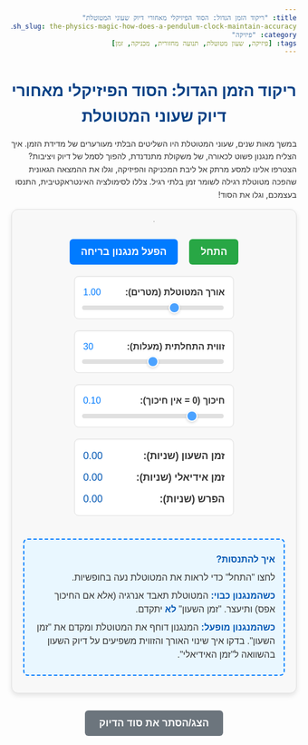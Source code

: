 ```yaml
---
title: "ריקוד הזמן הגדול: הסוד הפיזיקלי מאחורי דיוק שעוני המטוטלת"
english_slug: the-physics-magic-how-does-a-pendulum-clock-maintain-accuracy
category: "פיזיקה"
tags: [פיזיקה, שעון מטוטלת, תנועה מחזורית, מכניקה, זמן]
---
```

# ריקוד הזמן הגדול: הסוד הפיזיקלי מאחורי דיוק שעוני המטוטלת

במשך מאות שנים, שעוני המטוטלת היו השליטים הבלתי מעורערים של מדידת הזמן. איך הצליח מנגנון פשוט לכאורה, של משקולת מתנדנדת, להפוך לסמל של דיוק ויציבות? הצטרפו אלינו למסע מרתק אל ליבת המכניקה והפיזיקה, וגלו את ההמצאה הגאונית שהפכה מטוטלת רגילה לשומר זמן בלתי רגיל. צללו לסימולציה האינטראקטיבית, התנסו בעצמכם, וגלו את הסוד!

<div id="pendulum-app">
    <canvas id="pendulumCanvas" width="700" height="550"></canvas>
    <div class="controls">
        <button id="playPauseBtn" class="control-button">התחל</button>
        <button id="toggleEscapementBtn" class="control-button">הפעל מנגנון בריחה</button>
        <div class="parameter-control">
            <label for="lengthSlider">אורך המטוטלת (מטרים): <span id="lengthValue">1.00</span></label>
            <input type="range" id="lengthSlider" min="0.5" max="2" value="1" step="0.01">
        </div>
        <div class="parameter-control">
            <label for="angleSlider">זווית התחלתית (מעלות): <span id="angleValue">30</span></label>
            <input type="range" id="angleSlider" min="0" max="60" value="30" step="1">
        </div>
        <div class="parameter-control">
            <label for="dampingSlider">חיכוך (0 = אין חיכוך): <span id="dampingValue">0.10</span></label>
            <input type="range" id="dampingSlider" min="0" max="0.5" value="0.1" step="0.01">
        </div>
        <div class="time-display">
            <div>זמן השעון (שניות): <span id="simTime" class="time-value">0.00</span></div>
            <div>זמן אידיאלי (שניות): <span id="idealTime" class="time-value">0.00</span></div>
            <div>הפרש (שניות): <span id="timeDiff" class="time-value">0.00</span></div>
        </div>
         <div class="help-text">
            <p><strong>איך להתנסות?</strong></p>
            <p>לחצו "התחל" כדי לראות את המטוטלת נעה בחופשיות.</p>
            <p><strong>כשהמנגנון כבוי:</strong> המטוטלת תאבד אנרגיה (אלא אם החיכוך אפס) ותיעצר. "זמן השעון" <strong>לא</strong> יתקדם.</p>
            <p><strong>כשהמנגנון מופעל:</strong> המנגנון דוחף את המטוטלת ומקדם את "זמן השעון". בדקו איך שינוי האורך והזווית משפיעים על דיוק השעון בהשוואה ל"זמן האידיאלי".</p>
        </div>
    </div>
</div>

<button id="showExplanationBtn" class="explanation-button">הצג/הסתר את סוד הדיוק</button>

<div id="explanation" style="display: none;">
    <h2>גילוי הסוד: הקסם הפיזיקלי מאחורי שעוני המטוטלת</h2>

    <h3>מבוא היסטורי וטכנולוגי: למה מטוטלת?</h3>
    לפני הופעת שעוני המטוטלת במאה ה-17, מדידת זמן מדויקת הייתה אתגר משמעותי. המצאתו של כריסטיאן הויגנס, שהשתמש במטוטלת כמנגנון העיקרי לוויסות קצב השעון, חוללה מהפכה. פתאום ניתן היה למדוד זמן בדיוק חסר תקדים, דבר שהיה חיוני לא רק בחיי היום-יום, אלא גם למדעים כמו אסטרונומיה ופיזיקה, ולצרכים פרקטיים כמו ניווט בים. שעון המטוטלת הפך ללב הפועם של המדע והטכנולוגיה במשך דורות.

    <h3>הבסיס הפיזיקלי: הריקוד הקבוע של מטוטלת אידיאלית</h3>
    מטוטלת פשוטה, במודל הפיזיקלי האידיאלי, היא למעשה ריקוד של אנרגיה: כוח הכבידה מושך את המשקולת מטה, גורם לה לצבור מהירות (אנרגיה קינטית), שהופכת שוב לאנרגיה פוטנציאלית כשהיא מתרוממת לצד השני. עבור זוויות נדנוד קטנות, הפלא הוא שתקופת המחזור – הזמן שלוקח למטוטלת להשלים נדנוד שלם (קדימה ואחורה) – תלויה כמעט אך ורק באורך המוט ובתאוצת הכבידה המקומית. הנוסחה המפורסמת T = 2π√(L/g) מגלה שבאופן מפתיע, תקופת המחזור אינה תלויה במסת המשקולת או, חשוב מכל, בזווית הסטייה ההתחלתית! זוהי תכונה קסומה שהופכת את המטוטלת למועמדת אידיאלית לשומר זמן קבוע.

    <h3>התמודדות עם המציאות: האתגרים שמטוטלת "אמיתית" מציבה</h3>
    אך העולם האמיתי אינו אידיאלי. מטוטלת אמיתית מתמודדת עם "כוחות מעכבים":
    *   **חיכוך והתנגדות אוויר:** בכל שנייה שעוברת, כוחות אלו "גוזלים" מעט אנרגיה מהמטוטלת.
    *   **דעיכה:** איבוד האנרגיה גורם למשרעת הנדנוד (הזווית המקסימלית) לקטון בהדרגה. הנדנוד נחלש עד שלבסוף המטוטלת נעצרת.
    *   **תלות בזווית:** הנוסחה האידיאלית נכונה רק לזוויות קטנות. בזוויות גדולות יותר, תקופת המחזור כן תלויה בזווית. משמעות הדבר היא שדעיכה במשרעת לא רק מחלישה את הנדנוד, אלא גם משנה את קצב השעון!
    *   **שינויי טמפרטורה:** שינויים זעירים בטמפרטורה משפיעים על אורך המוט (התפשטות והתכווצות), וכידוע מהנוסחה, שינוי באורך משנה את תקופת המחזור.

    <h3>ההמצאה המבריקה: מנגנון הבריחה (Escapement) נכנס לפעולה</h3>
    כאן נכנסת לתמונה הגאונות ההנדסית: מנגנון הבריחה. מנגנון זה הוא הלב הפועם של שעון המטוטלת, והוא פותר שתי בעיות קריטיות בבת אחת:
    1.  **הזנת אנרגיה:** הוא מספק בעדינות דחיפה קטנה למטוטלת בכל נדנוד, בדיוק בכמות הנדרשת כדי לפצות על איבוד האנרגיה ולשמור על משרעת נדנוד קבועה.
    2.  **וויסות קצב השעון:** הוא מתרגם את תנועת המטוטלת (הקבועה, בזכות הזנת האנרגיה) לתנועה מדויקת של גלגלי השיניים המניעים את מחוגי השעון.

    <h3>ריקוד השיניים והעוגן: כך עובד מנגנון הבריחה (בפשטות)</h3>
    תארו לעצמכם גלגל שיניים תחת לחץ קבוע (ממשקולות או קפיץ). מנגנון הבריחה כולל מעין "עוגן" דו-זרועי המחובר למטוטלת. בכל פעם שהמטוטלת עוברת בנקודת מסוימת (בדרך כלל סמוך למרכז התנועה), העוגן "משחרר" לרגע קצר שן אחת של גלגל הבריחה ("בריחה"). גלגל הבריחה מסתובב מעט, והשן הבאה נתקעת בחלק אחר של העוגן ונעצרת שוב. תוך כדי השחרור והבלימה הזו, העוגן מקבל מכה או דחיפה קטנה מגלגל הבריחה – זוהי הדחיפה שמחזירה אנרגיה למטוטלת ושומרת על הנדנוד. כל "בריחה" כזו מקדמת את גלגלי השעון במידה קבועה ומדויקת.

    <h3>סיכום: סימפוניה של פיזיקה והנדסה</h3>
    שעון מטוטלת הוא הרבה יותר ממשקולת מתנדנדת. הוא יצירת מופת המשלבת את העיקרון הפיזיקלי העוצמתי של תנודה מחזורית קבועה עם מנגנון מכני גאוני שמזין אנרגיה ומווסת את הקצב. השילוב ההרמוני הזה מבטיח שהמטוטלת תמשיך לרקוד את הריקוד שלה במשרעת קבועה ובתקופת מחזור כמעט אידיאלית, ובכך יאפשר לשעון למדוד זמן בדיוק עקבי לאורך שנים רבות. הסימולציה שבה התנסיתם מראה בבירור: ללא מנגנון הבריחה, הדיוק אובד כשהמטוטלת דועכת. המנגנון הוא הקסם ההופך אותה לכרונומטר אמין.

</div>

<script>
    const canvas = document.getElementById('pendulumCanvas');
    const ctx = canvas.getContext('2d');
    const playPauseBtn = document.getElementById('playPauseBtn');
    const toggleEscapementBtn = document.getElementById('toggleEscapementBtn');
    const lengthSlider = document.getElementById('lengthSlider');
    const angleSlider = document.getElementById('angleSlider');
    const dampingSlider = document.getElementById('dampingSlider');
    const lengthValueSpan = document.getElementById('lengthValue');
    const angleValueSpan = document.getElementById('angleValue');
    const dampingValueSpan = document.getElementById('dampingValue');
    const simTimeSpan = document.getElementById('simTime');
    const idealTimeSpan = document.getElementById('idealTime');
    const timeDiffSpan = document.getElementById('timeDiff');
    const showExplanationBtn = document.getElementById('showExplanationBtn');
    const explanationDiv = document.getElementById('explanation');

    // Physics constants and state
    const g = 9.81; // acceleration due to gravity
    let L = parseFloat(lengthSlider.value); // Length of pendulum (meters)
    let initialTheta = parseFloat(angleSlider.value) * (Math.PI / 180); // Initial angle (radians)
    let damping = parseFloat(dampingSlider.value); // Damping factor (0 to 1, affects alpha)
    const boostFactor = 0.1; // Factor for escapement impulse (velocity boost)
    const physics_dt = 0.005; // Time step for physics calculation (seconds - smaller for more precision)

    let theta = initialTheta; // current angle
    let dtheta = 0; // current angular velocity

    let running = false;
    let escapementEnabled = false;
    let animationFrameId = null;
    let lastTimestamp = 0;
    let elapsedRealTime = 0; // Total real time the simulation has run

    // Clock state
    let simTime = 0; // Time shown by the simulated clock (increments per swing)
    let idealTime = 0; // Time based on the ideal pendulum period (increments per ideal period)
    let gearAngle = 0; // Angle of the escapement gear visual
    const gearNumTeeth = 12; // Number of teeth on the escapement gear
    const gearStepAngle = (Math.PI * 2) / gearNumTeeth; // Visual gear rotation per tooth
    let halfPeriodsCompleted = 0; // Count zero crossings to track periods

    let lastThetaSign = Math.sign(theta) || 1; // For detecting zero crossings (handle initial 0 angle)
    let isBoosting = false; // State variable for animation feedback
    let boostTimer = 0; // Timer for boost animation duration

    // Drawing constants and scaling
    const canvasWidth = canvas.width;
    const canvasHeight = canvas.height;
    const pivotX = canvasWidth / 2;
    const pivotY = 80;
    const bobRadius = 18;
    const rodColor = '#555';
    const bobColor = '#007bff';
    const pivotColor = '#333';
    const gearColor = '#ffc107'; // Yellow
    const escapementColor = '#dc3545'; // Red
    const boostHighlightColor = '#ffffff'; // White flash

    const pixelsPerMeter = (canvasHeight - pivotY - bobRadius - 20) / 2.0; // Scale L to fit nicely

    // Escapement visual parameters (simplified)
    const escapementPivotY = pivotY + 40;
    const anchorLength = 35;
    const palletAngleOffset = Math.PI / 2.5;

    const gearVisualRadius = 25;
    const gearVisualX = pivotX;
    const gearVisualY = escapementPivotY + anchorLength + gearVisualRadius + 5;


    function getIdealPeriod(length) {
        if (length <= 0) return Infinity; // Prevent division by zero
        return 2 * Math.PI * Math.sqrt(length / g);
    }

    function drawPendulum() {
        ctx.clearRect(0, 0, canvasWidth, canvasHeight);

        const displayLength = L * pixelsPerMeter;

        // Calculate bob position
        const bobX = pivotX + displayLength * Math.sin(theta);
        const bobY = pivotY + displayLength * Math.cos(theta);

        // Draw pivot
        ctx.fillStyle = pivotColor;
        ctx.beginPath();
        ctx.arc(pivotX, pivotY, 8, 0, Math.PI * 2);
        ctx.fill();
        ctx.strokeStyle = '#000';
        ctx.lineWidth = 1;
        ctx.stroke();

        // Draw rod
        ctx.strokeStyle = rodColor;
        ctx.lineWidth = 4;
        ctx.lineCap = 'round';
        ctx.beginPath();
        ctx.moveTo(pivotX, pivotY);
        ctx.lineTo(bobX, bobY);
        ctx.stroke();

        // Draw bob
        ctx.fillStyle = bobColor;
        ctx.beginPath();
        ctx.arc(bobX, bobY, bobRadius, 0, Math.PI * 2);
        ctx.fill();
        ctx.strokeStyle = '#fff'; // White border for contrast
        ctx.lineWidth = 2;
        ctx.stroke();

        // --- Draw Escapement Mechanism (Simplified Visual) ---

        // Draw Gear
        ctx.save(); // Save current canvas state
        ctx.translate(gearVisualX, gearVisualY); // Move origin to gear center
        ctx.rotate(gearAngle); // Rotate canvas for gear rotation

        ctx.fillStyle = gearColor;
        ctx.beginPath();
        ctx.arc(0, 0, gearVisualRadius, 0, Math.PI * 2);
        ctx.fill();
        ctx.strokeStyle = '#333';
        ctx.lineWidth = 1;
        ctx.stroke();

        // Draw gear teeth (simplified)
        for (let i = 0; i < gearNumTeeth; i++) {
             const angle = (i / gearNumTeeth) * Math.PI * 2;
             const x1 = gearVisualRadius * Math.cos(angle);
             const y1 = gearVisualRadius * Math.sin(angle);
             const x2 = (gearVisualRadius + 8) * Math.cos(angle);
             const y2 = (gearVisualRadius + 8) * Math.sin(angle);
             ctx.beginPath();
             ctx.moveTo(x1, y1);
             ctx.lineTo(x2, y2);
             ctx.stroke();
        }
        ctx.restore(); // Restore canvas state

        // Draw Anchor (moves with pendulum)
        // Position the anchor pivot slightly below main pivot
        const anchorPivotX = pivotX;
        const anchorPivotY = pivotY + 40;

        // Calculate anchor pallet positions based on pendulum angle
        const currentPendulumAngle = theta; // Anchor angle directly tied to pendulum angle (simplification)
        const p1x = anchorPivotX + anchorLength * Math.sin(currentPendulumAngle - palletAngleOffset);
        const p1y = anchorPivotY + anchorLength * Math.cos(currentPendulumAngle - palletAngleOffset);
        const p2x = anchorPivotX + anchorLength * Math.sin(currentPendulumAngle + palletAngleOffset);
        const p2y = anchorPivotY + anchorLength * Math.cos(currentPendulumAngle + palletAngleOffset);

        ctx.strokeStyle = escapementColor;
        ctx.lineWidth = 6;
        ctx.lineCap = 'round';

        ctx.beginPath();
        ctx.moveTo(anchorPivotX, anchorPivotY);
        ctx.lineTo(p1x, p1y);
        ctx.stroke();

        ctx.beginPath();
        ctx.moveTo(anchorPivotX, anchorPivotY);
        ctx.lineTo(p2x, p2y);
        ctx.stroke();

        // Add a central hub for the anchor
        ctx.fillStyle = escapementColor;
        ctx.beginPath();
        ctx.arc(anchorPivotX, anchorPivotY, 5, 0, Math.PI * 2);
        ctx.fill();


        // Indicate connection from anchor pivot to pendulum rod visual point
        const connectionPointDist = displayLength * 0.8; // Visual connection point along rod
        const connectionX = pivotX + connectionPointDist * Math.sin(theta);
        const connectionY = pivotY + connectionPointDist * Math.cos(theta);

        ctx.strokeStyle = escapementColor;
        ctx.lineWidth = 2;
        ctx.setLineDash([5, 5]); // Dashed line for visual connection
        ctx.beginPath();
        ctx.moveTo(anchorPivotX, anchorPivotY);
        ctx.lineTo(connectionX, connectionY);
        ctx.stroke();
        ctx.setLineDash([]); // Reset line style


        // Add visual boost feedback
        if (isBoosting) {
            const boostRadius = bobRadius + 5 + (boostTimer * 10); // Expand slightly
            const boostAlpha = 1.0 - (boostTimer / 0.1); // Fade out quickly
            if (boostAlpha > 0) {
                ctx.fillStyle = `rgba(255, 255, 255, ${boostAlpha})`;
                ctx.beginPath();
                ctx.arc(bobX, bobY, boostRadius, 0, Math.PI * 2);
                ctx.fill();
            }
        }
    }

    function updatePhysics(dt) {
        const steps = Math.ceil(dt / physics_dt);
        const micro_dt = dt / steps;

        for (let i = 0; i < steps; i++) {
            // Physics: Angular acceleration (includes damping)
            // alpha = -g/L * sin(theta) - damping * angular_velocity
            const alpha = -(g / L) * Math.sin(theta) - damping * dtheta;

            // Save previous angle sign before updating theta
            const prevThetaSign = Math.sign(theta) || lastThetaSign; // Use last known sign if theta is 0

            // Update angular velocity and angle using Euler method
            dtheta += alpha * micro_dt;
            theta += dtheta * micro_dt;

            // Escapement logic: Detect zero crossing and apply boost/clock step
            const currentThetaSign = Math.sign(theta) || prevThetaSign; // Use prev sign if theta is 0 now

            if (currentThetaSign !== prevThetaSign && prevThetaSign !== 0 && currentThetaSign !== 0) {
                // Zero crossing detected (theta changed sign)
                 halfPeriodsCompleted++;

                 if (escapementEnabled) {
                     // Apply impulse/boost at the crossing
                     dtheta += boostFactor;
                     isBoosting = true; // Start boost animation
                     boostTimer = 0;

                     // Advance simulated clock every two half-periods (i.e., every full period)
                     if (halfPeriodsCompleted % 2 === 0) {
                         simTime += 1;
                         // Advance gear visually for one tooth per full period (or per half? Per half seems better visual tick)
                         // Let's advance gear per crossing (half period)
                          gearAngle += gearStepAngle;
                     }
                 }
            }
            lastThetaSign = currentThetaSign;

            // Update boost timer
            if(isBoosting) {
                 boostTimer += micro_dt;
                 if (boostTimer > 0.1) { // Boost animation duration
                     isBoosting = false;
                 }
            }
        }
    }

    function animationLoop(timestamp) {
        if (!lastTimestamp) {
            lastTimestamp = timestamp;
        }

        const dt = (timestamp - lastTimestamp) / 1000; // time elapsed in seconds
        lastTimestamp = timestamp;

        if (running) {
            elapsedRealTime += dt; // Accumulate real time if running
            updatePhysics(dt);
        } else {
             // When paused, still update boost timer to fade out any ongoing animation
             if(isBoosting) {
                boostTimer += dt; // Use real dt even if not running physics
                 if (boostTimer > 0.1) {
                    isBoosting = false;
                 }
             }
        }


        drawPendulum();
        updateDisplay();

        animationFrameId = requestAnimationFrame(animationLoop);
    }

    function updateDisplay() {
        // Ideal time based on the current length L and elapsed real time
        const idealPeriod = getIdealPeriod(L);
        // Ideal time represents the number of seconds that *should* have passed if the pendulum
        // was ideal and each full period corresponds to 1 "clock second".
        idealTime = elapsedRealTime / idealPeriod; // This counts ideal periods as seconds

        // simTime is already updated in the physics loop, incrementing by 1 per full period.
        // Both simTime and idealTime now represent elapsed "clock seconds", where 1 second = 1 ideal period duration.

        simTimeSpan.textContent = simTime.toFixed(2);
        idealTimeSpan.textContent = idealTime.toFixed(2);

        const diff = simTime - idealTime;
        timeDiffSpan.textContent = diff.toFixed(3); // More precision for diff

        // Update diff span color based on value
        const diffAbs = Math.abs(diff);
        if (diffAbs < 0.05) {
            timeDiffSpan.style.color = '#28a745'; // Green
        } else if (diffAbs < 0.5) {
            timeDiffSpan.style.color = '#ffc107'; // Yellow
        } else {
            timeDiffSpan.style.color = '#dc3545'; // Red
        }


        // Display current angle (for parameter control consistency, although not a slider output)
        // angleValueSpan.textContent = (theta * 180 / Math.PI).toFixed(0); // Display current angle is distracting, show initial angle instead
         lengthValueSpan.textContent = L.toFixed(2);
         angleValueSpan.textContent = (initialTheta * 180 / Math.PI).toFixed(0); // Display initial angle from slider
         dampingValueSpan.textContent = damping.toFixed(2);

    }

    function resetSimulation() {
        // Stop simulation briefly if running, to reset state cleanly
        const wasRunning = running;
        running = false;
        // No need to cancel animation frame, the loop checks `running` flag

        theta = initialTheta;
        dtheta = 0;
        simTime = 0;
        idealTime = 0;
        elapsedRealTime = 0;
        gearAngle = 0;
        halfPeriodsCompleted = 0;
        lastThetaSign = Math.sign(initialTheta) || 1; // Reset sign
        isBoosting = false; // Reset animation state
        boostTimer = 0;


        drawPendulum();
        updateDisplay();

        // Restart if it was running before reset
        if (wasRunning) {
             running = true;
             // animationFrameId = requestAnimationFrame(animationLoop); // animationLoop is already running
        }
         lastTimestamp = 0; // Reset timestamp for smooth resume
    }

    // Event Listeners
    playPauseBtn.addEventListener('click', () => {
        running = !running;
        playPauseBtn.textContent = running ? 'השהה' : 'התחל';
        playPauseBtn.style.backgroundColor = running ? '#ffc107' : '#28a745'; // Yellow when paused, Green when playing
        playPauseBtn.style.color = running ? '#333' : 'white';

        if (running) {
             lastTimestamp = 0; // Reset timestamp for accurate dt on resume
             // If animation loop was stopped (shouldn't be based on logic), restart it here.
             // animationFrameId = requestAnimationFrame(animationLoop); // It runs continuously, just checks 'running'
        }
    });

    toggleEscapementBtn.addEventListener('click', () => {
        escapementEnabled = !escapementEnabled;
        toggleEscapementBtn.textContent = escapementEnabled ? 'כבה מנגנון בריחה' : 'הפעל מנגנון בריחה';
        toggleEscapementBtn.style.backgroundColor = escapementEnabled ? '#dc3545' : '#007bff'; // Red when on, Blue when off
         toggleEscapementBtn.style.color = 'white';
        // Optional: Reset or slightly nudge the pendulum to show immediate effect?
        // Let it continue, the effect will be seen as damping stops reducing amplitude.
    });

    lengthSlider.addEventListener('input', (e) => {
        L = parseFloat(e.target.value);
        // lengthValueSpan.textContent = L.toFixed(2); // Updated in updateDisplay
        resetSimulation(); // Reset when length changes as period changes
    });

    angleSlider.addEventListener('input', (e) => {
        // Update initial angle, but only apply it on reset
        initialTheta = parseFloat(e.target.value) * (Math.PI / 180);
        // angleValueSpan.textContent = e.target.value; // Updated in updateDisplay
        resetSimulation(); // Reset to new initial angle
    });

     dampingSlider.addEventListener('input', (e) => {
        damping = parseFloat(e.target.value);
        // dampingValueSpan.textContent = damping.toFixed(2); // Updated in updateDisplay
        // No reset needed, damping changes dynamically
    });

    showExplanationBtn.addEventListener('click', () => {
        const isHidden = explanationDiv.style.display === 'none';
        explanationDiv.style.display = isHidden ? 'block' : 'none';
        showExplanationBtn.textContent = isHidden ? 'הסתר את סוד הדיוק' : 'הצג/הסתר את סוד הדיוק';
    });


    // Initial setup
    resetSimulation();
    animationLoop(0); // Start the animation loop (it will be paused initially)

</script>

<style>
    #pendulum-app {
        display: flex;
        flex-direction: column;
        align-items: center;
        font-family: 'Arial', sans-serif; /* Use a common system font */
        margin-bottom: 30px;
        border: 1px solid #e0e0e0; /* Softer border */
        padding: 20px;
        border-radius: 12px; /* More rounded corners */
        background-color: #f8f8f8; /* Lighter background */
        box-shadow: 0 4px 8px rgba(0, 0, 0, 0.1); /* Subtle shadow */
    }

    #pendulumCanvas {
        border: 1px solid #a0a0a0; /* Slightly darker border for canvas */
        background: linear-gradient(to bottom, #eef, #ddf); /* Subtle gradient background */
        display: block;
        margin-bottom: 20px;
        border-radius: 8px;
    }

    .controls {
        display: flex;
        flex-wrap: wrap;
        justify-content: center;
        gap: 20px; /* Increased gap */
        width: 100%;
        max-width: 700px; /* Match canvas width */
        padding: 10px;
    }

    .controls button {
        padding: 12px 20px; /* More padding */
        font-size: 1.1rem; /* Larger font */
        cursor: pointer;
        border: none;
        border-radius: 6px; /* Rounded buttons */
        transition: background-color 0.2s ease, transform 0.1s ease; /* Smooth transitions */
        font-weight: bold;
    }

     .controls button:hover {
        transform: translateY(-2px); /* Lift button on hover */
     }
      .controls button:active {
        transform: translateY(0); /* Press effect */
      }

    #playPauseBtn {
        background-color: #28a745; /* Green */
        color: white;
    }


    #toggleEscapementBtn {
        background-color: #007bff; /* Blue */
        color: white;
    }


    .parameter-control {
        display: flex;
        flex-direction: column;
        align-items: flex-start;
        width: calc(50% - 10px); /* Two columns with gap */
        min-width: 250px; /* Minimum width */
        background-color: #fff;
        border: 1px solid #e0e0e0;
        border-radius: 8px;
        padding: 15px;
        box-shadow: inset 0 1px 3px rgba(0,0,0,0.05);
    }

     @media (max-width: 600px) {
        .parameter-control {
            width: 100%; /* Stack on smaller screens */
        }
     }


    .parameter-control label {
        margin-bottom: 8px; /* More space */
        font-weight: bold;
        font-size: 1rem;
        color: #333;
        width: 100%; /* Full width label */
        display: flex;
        justify-content: space-between; /* Value on the right */
        align-items: center;
    }
    .parameter-control label span {
         font-weight: normal;
         color: #007bff; /* Highlight value */
    }


    .parameter-control input[type="range"] {
        width: 100%;
        margin-bottom: 0;
        cursor: grab;
         -webkit-appearance: none;
         appearance: none;
         height: 8px;
         background: #d3d3d3;
         outline: none;
         opacity: 0.7;
         transition: opacity 0.2s;
         border-radius: 4px;
    }

     .parameter-control input[type="range"]:hover {
        opacity: 1;
     }

    /* Custom slider thumb */
    .parameter-control input[type="range"]::-webkit-slider-thumb {
      -webkit-appearance: none;
      appearance: none;
      width: 20px;
      height: 20px;
      background: #007bff;
      cursor: grab;
      border-radius: 50%;
      border: 2px solid #fff;
      box-shadow: 0 2px 4px rgba(0,0,0,0.2);
      transition: background-color 0.2s ease;
    }

    .parameter-control input[type="range"]::-moz-range-thumb {
      width: 20px;
      height: 20px;
      background: #007bff;
      cursor: grab;
      border-radius: 50%;
      border: 2px solid #fff;
      box-shadow: 0 2px 4px rgba(0,0,0,0.2);
       transition: background-color 0.2s ease;
    }
     .parameter-control input[type="range"]::-webkit-slider-thumb:active,
     .parameter-control input[type="range"]::-moz-range-thumb:active {
         cursor: grabbing;
         background-color: #0056b3;
     }


    .time-display {
        width: calc(50% - 10px); /* Two columns with gap */
         min-width: 250px;
        background-color: #fff;
        border: 1px solid #e0e0e0;
        border-radius: 8px;
        padding: 15px;
        font-size: 1.1rem;
        color: #333;
        box-shadow: inset 0 1px 3px rgba(0,0,0,0.05);
        font-weight: bold;
    }
     @media (max-width: 600px) {
        .time-display {
            width: 100%; /* Stack on smaller screens */
        }
     }

    .time-display div {
        margin-bottom: 10px;
        display: flex;
        justify-content: space-between;
    }
     .time-display div:last-child {
        margin-bottom: 0;
     }

    .time-value {
        font-weight: normal;
        color: #0056b3; /* Default blue for values */
    }
     /* Colors for timeDiff are set via JS */


    .help-text {
        width: 100%;
        max-width: 700px;
        margin-top: 20px;
        padding: 15px;
        border: 2px dashed #007bff;
        border-radius: 8px;
        background-color: #e9f7ff;
        font-size: 1rem;
        color: #333;
        line-height: 1.5;
    }
     .help-text p {
        margin: 8px 0;
     }
      .help-text strong {
         color: #0056b3;
      }


    .explanation-button {
        display: block;
        margin: 30px auto; /* Centered, more space */
        padding: 12px 25px; /* More padding */
        font-size: 1.1rem; /* Larger font */
        cursor: pointer;
        border: none;
        border-radius: 6px;
        background-color: #6c757d; /* Grey */
        color: white;
        transition: background-color 0.2s ease, transform 0.1s ease;
        font-weight: bold;
    }
     .explanation-button:hover {
        background-color: #5a6268;
         transform: translateY(-2px);
     }
      .explanation-button:active {
         transform: translateY(0);
      }


    #explanation {
        border: 1px solid #c3e6cb; /* Greenish border */
        background-color: #d4edda; /* Greenish background */
        color: #155724; /* Dark green text */
        padding: 20px;
        margin-top: 20px;
        border-radius: 8px;
        line-height: 1.7; /* Increased line spacing */
        font-size: 1.1rem;
        box-shadow: 0 4px 8px rgba(0, 0, 0, 0.08);
    }

    #explanation h2,
    #explanation h3 {
        color: #0c5460; /* Dark teal color for headings */
        margin-top: 20px;
        margin-bottom: 12px;
        border-bottom: 1px solid #b2dfdb; /* Subtle separator */
        padding-bottom: 5px;
    }
    #explanation h2 {
        margin-top: 0;
    }

    #explanation p {
        margin-bottom: 15px;
    }

    /* General body improvements */
    body {
        line-height: 1.6;
        color: #333;
        direction: rtl; /* Ensure RTL */
        text-align: right; /* Ensure RTL text alignment */
    }
    h1, h2, h3 {
        text-align: center; /* Center titles */
        color: #004085; /* Dark blue for main headings */
        margin-bottom: 15px;
    }

    /* Improve link styles if any were added in the explanation */
    a {
        color: #0056b3;
        text-decoration: none;
        transition: color 0.2s ease;
    }
    a:hover {
        color: #003580;
        text-decoration: underline;
    }

</style>
```